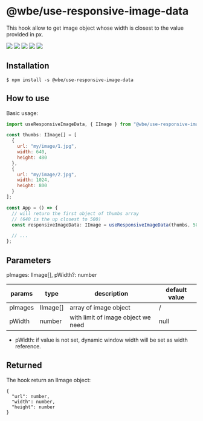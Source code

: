 # @wbe/use-responsive-image-data

This hook allow to get image object whose width is closest to the value provided in px.

![](https://img.shields.io/npm/v/@wbe/use-responsive-image-data/latest.svg)
![](https://img.shields.io/bundlephobia/minzip/@wbe/use-responsive-image-data.svg)
![](https://img.shields.io/david/willybrauner/libraries.svg?path=packages%2Freact-hooks%2Fuse-responsive-image-data)
![](https://img.shields.io/npm/dt/@wbe/use-responsive-image-data.svg)
![](https://img.shields.io/npm/l/@wbe/use-responsive-image-data.svg)

## Installation

```shell script
$ npm install -s @wbe/use-responsive-image-data
```

## How to use

Basic usage:

```jsx
import useResponsiveImageData, { IImage } from "@wbe/use-responsive-image-data";

const thumbs: IImage[] = [
  {
    url: "my/image/1.jpg",
    width: 640,
    height: 480
  },
  {
    url: "my/image/2.jpg",
    width: 1024,
    height: 800
  }
];

const App = () => {
  // will return the first object of thumbs array
  // (640 is the up closest to 500)
  const responsiveImageData: IImage = useResponsiveImageData(thumbs, 500);

  // ...
};
```

## Parameters

pImages: IImage[], pWidth?: number

| params  | type     | description                        | default value |
| ------- | -------- | ---------------------------------- | ------------- |
| pImages | IImage[] | array of image object              | /             |
| pWidth  | number   | with limit of image object we need | null          |

- pWidth: if value is not set, dynamic window width will be set as width reference.

## Returned

The hook return an IImage object:

```
{
  "url": number,
  "width": number,
  "height": number
}
```
